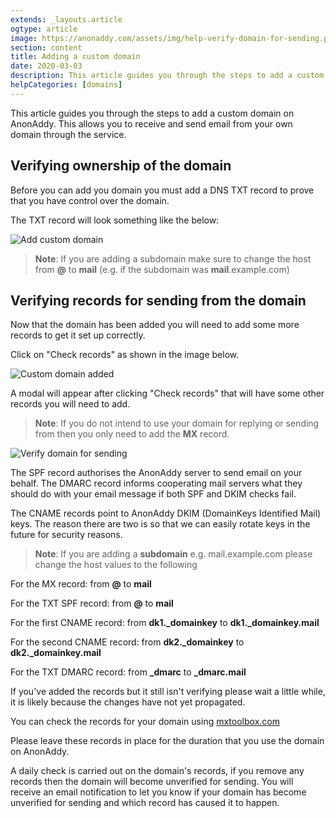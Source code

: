 ```yaml
---
extends: _layouts.article
ogtype: article
image: https://anonaddy.com/assets/img/help-verify-domain-for-sending.png
section: content
title: Adding a custom domain
date: 2020-03-03
description: This article guides you through the steps to add a custom domain on AnonAddy. This allows you to receive and send email from your own domain through the service.
helpCategories: [domains]
---
```


This article guides you through the steps to add a custom domain on AnonAddy. This allows you to receive and send email from your own domain through the service.

## Verifying ownership of the domain

Before you can add you domain you must add a DNS TXT record to prove that you have control over the domain.

The TXT record will look something like the below:

<div class="flex justify-center">
  <img class="shadow" src="/assets/img/help-add-domain.png" alt="Add custom domain" title="Add custom domain">
</div>

> **Note**: If you are adding a subdomain make sure to change the host from **@** to **mail** (e.g. if the subdomain was **mail**.example.com)

## Verifying records for sending from the domain

Now that the domain has been added you will need to add some more records to get it set up correctly.

Click on "Check records" as shown in the image below.

<div class="flex justify-center mb-6">
  <img class="shadow" src="/assets/img/help-domain-added.png" alt="Custom domain added" title="Custom domain added">
</div>

A modal will appear after clicking "Check records" that will have some other records you will need to add.

> **Note**: If you do not intend to use your domain for replying or sending from then you only need to add the **MX** record.

<div class="flex justify-center mb-6">
  <img class="shadow" src="/assets/img/help-verify-domain-for-sending.png" alt="Verify domain for sending" title="Verify domain for sending">
</div>

The SPF record authorises the AnonAddy server to send email on your behalf. The DMARC record informs cooperating mail servers what they should do with your email message if both SPF and DKIM checks fail.

The CNAME records point to AnonAddy DKIM (DomainKeys Identified Mail) keys. The reason there are two is so that we can easily rotate keys in the future for security reasons.

> **Note**: If you are adding a **subdomain** e.g. mail.example.com please change the host values to the following

For the MX record: from **@** to **mail**

For the TXT SPF record: from **@** to **mail**

For the first CNAME record: from **dk1._domainkey** to **dk1._domainkey.mail**

For the second CNAME record: from **dk2._domainkey** to **dk2._domainkey.mail**

For the TXT DMARC record: from **_dmarc** to **_dmarc.mail**

If you've added the records but it still isn't verifying please wait a little while, it is likely because the changes have not yet propagated.

You can check the records for your domain using [mxtoolbox.com](https://mxtoolbox.com)

Please leave these records in place for the duration that you use the domain on AnonAddy.

A daily check is carried out on the domain's records, if you remove any records then the domain will become unverified for sending. You will receive an email notification to let you know if your domain has become unverified for sending and which record has caused it to happen.
